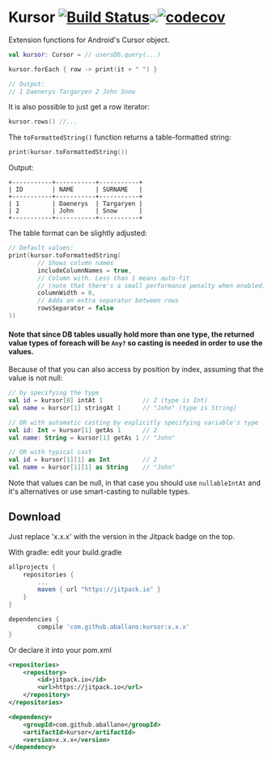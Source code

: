 # Kursor [![Build Status](https://travis-ci.org/aballano/kursor.svg?branch=master)](https://travis-ci.org/aballano/kursor)[![](https://jitpack.io/v/aballano/kursor.svg)](https://jitpack.io/#aballano/kursor)[![codecov](https://codecov.io/gh/aballano/kursor/branch/master/graph/badge.svg)](https://codecov.io/gh/aballano/kursor)

Extension functions for Android's Cursor object.

```kotlin
val kursor: Cursor = // usersDb.query(...)

kursor.forEach { row -> print(it + " ") } 

// Output: 
// 1 Daenerys Targaryen 2 John Snow
```

It is also possible to just get a row iterator:
 
```kotlin
kursor.rows() //...
```

The `toFormattedString()` function returns a table-formatted string:

```kotlin
print(kursor.toFormattedString())
```

Output:

```text
+-----------+-----------+-----------+
| ID        | NAME      | SURNAME   |
+-----------+-----------+-----------+
| 1         | Daenerys  | Targaryen |
| 2         | John      | Snow      |
+-----------+-----------+-----------+
```

The table format can be slightly adjusted:
```kotlin
// Default values:
print(kursor.toFormattedString(
        // Shows column names
        includeColumnNames = true, 
        // Column with. Less than 1 means auto-fit 
        // (note that there's a small performance penalty when enabled)
        columnWidth = 0, 
        // Adds an extra separator between rows
        rowsSeparator = false
))
```

#### Note that since DB tables usually hold more than one type, the returned value types of foreach will be `Any?` so casting is needed in order to use the values.


Because of that you can also access by position by index, assuming that the value is not null:
```kotlin
// by specifying the type
val id = kursor[0] intAt 1           // 2 (type is Int)
val name = kursor[1] stringAt 1      // "John" (type is String)

// OR with automatic casting by explicitly specifying variable's type
val id: Int = kursor[1] getAs 1      // 2
val name: String = kursor[1] getAs 1 // "John"

// OR with typical cast
val id = kursor[1][1] as Int         // 2
val name = kursor[1][1] as String    // "John"
```

Note that values can be null, in that case you should use `nullableIntAt` and it's alternatives or use smart-casting to 
nullable types.

Download
---

Just replace 'x.x.x' with the version in the Jitpack badge on the top.

With gradle: edit your build.gradle
```groovy
allprojects {
    repositories {
        ...
        maven { url "https://jitpack.io" }
    }
}

dependencies {
        compile 'com.github.aballano:kursor:x.x.x'
}
```

Or declare it into your pom.xml

```xml
<repositories>
    <repository>
        <id>jitpack.io</id>
        <url>https://jitpack.io</url>
    </repository>
</repositories>

<dependency>
    <groupId>com.github.aballano</groupId>
    <artifactId>kursor</artifactId>
    <version>x.x.x</version>
</dependency>
```

